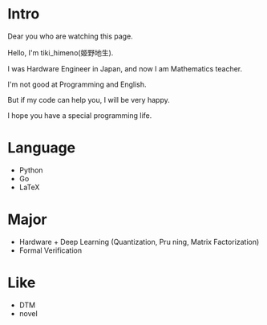 # Intro
Dear you who are watching this page.

Hello, I'm tiki_himeno(姫野地生).

I was Hardware Engineer in Japan, and now I am Mathematics teacher.

I'm not good at Programming and English.

But if my code can help you, I will be very happy.

I hope you have a special programming life.

# Language
- Python
- Go
- LaTeX

# Major
- Hardware + Deep Learning (Quantization, Pru
ning, Matrix Factorization)
- Formal Verification

# Like
- DTM
- novel
